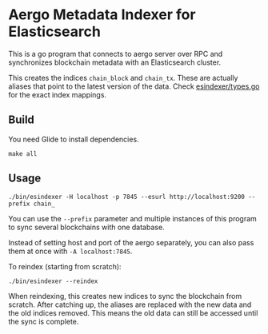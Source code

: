 # Aergo Metadata Indexer for Elasticsearch

This is a go program that connects to aergo server over RPC and synchronizes blockchain metadata with an Elasticsearch cluster.

This creates the indices `chain_block` and `chain_tx`. These are actually aliases that point to the latest version of the data.
Check [esindexer/types.go](./esindexer/types.go) for the exact index mappings.

## Build

You need Glide to install dependencies.

    make all

## Usage

    ./bin/esindexer -H localhost -p 7845 --esurl http://localhost:9200 --prefix chain_

You can use the `--prefix` parameter and multiple instances of this program to sync several blockchains with one database.

Instead of setting host and port of the aergo separately, you can also pass them at once with `-A localhost:7845`.

To reindex (starting from scratch):

    ./bin/esindexer --reindex

When reindexing, this creates new indices to sync the blockchain from scratch.
After catching up, the aliases are replaced with the new data and the old indices removed.
This means the old data can still be accessed until the sync is complete.